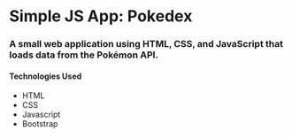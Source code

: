 <h1>Simple JS App: Pokedex</h1>
 
 <h3> A small web application using HTML, CSS, and JavaScript that loads data from the Pokémon API. </h3>
 
 <h4> Technologies Used </h4>
 <ul>
  <li>HTML</li>
  <li>CSS</li>
  <li>Javascript</li>
  <li>Bootstrap</li>
 </ul>
 
